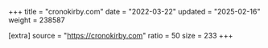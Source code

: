 +++
title = "cronokirby.com"
date = "2022-03-22"
updated = "2025-02-16"
weight = 238587

[extra]
source = "https://cronokirby.com"
ratio = 50
size = 233
+++
